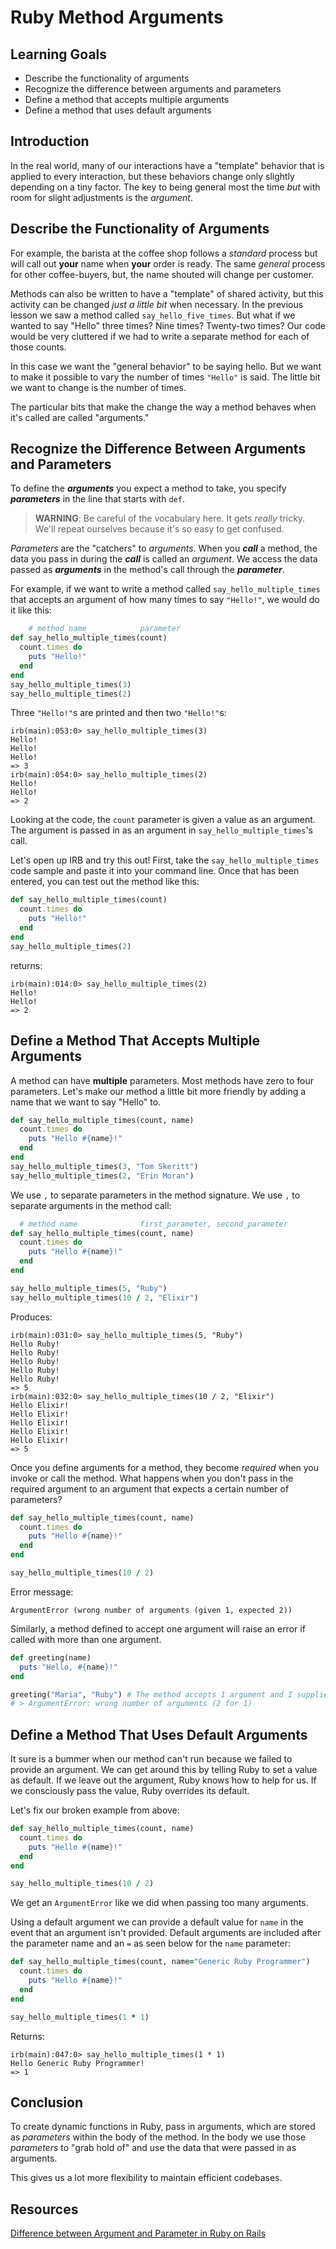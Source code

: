 # Ruby Method Arguments

## Learning Goals

- Describe the functionality of arguments
- Recognize the difference between arguments and parameters
- Define a method that accepts multiple arguments
- Define a method that uses default arguments

## Introduction

In the real world, many of our interactions have a "template" behavior that is
applied to every interaction, but these behaviors change only slightly depending
on a tiny factor. The key to being general most the time _but_ with room for slight
adjustments is the _argument_.

## Describe the Functionality of Arguments

For example, the barista at the coffee shop follows a _standard_ process
but will call out **your** name when **your** order is ready. The same _general_
process for other coffee-buyers, but, the name shouted will change per
customer.

Methods can also be written to have a "template" of shared activity, but this
activity can be changed _just a little bit_ when necessary. In the previous
lesson we saw a method called `say_hello_five_times`. But what if we wanted
to say "Hello" three times? Nine times? Twenty-two times? Our code would be
very cluttered if we had to write a separate method for each of those counts.

In this case we want the "general behavior" to be saying hello. But we want
to make it possible to vary the number of times `"Hello"` is said. The little
bit we want to change is the number of times.

The particular bits that make the change the way a method behaves when it's 
called are called "arguments."

## Recognize the Difference Between Arguments and Parameters

To define the ***arguments*** you expect a method to take, you specify ***parameters*** in the
line that starts with `def`.

> **WARNING**: Be careful of the vocabulary here. It gets _really_ tricky. We'll repeat
> ourselves because it's so easy to get confused.

_Parameters_ are the "catchers" to _arguments_. When you ***call*** a method, the data you
pass in during the ***call*** is called an _argument_. We access the data passed as ***arguments*** in the
method's call through the ***parameter***.

For example, if we want to write a method called `say_hello_multiple_times` that
accepts an argument of how many times to say `"Hello!"`, we would do it like this:

```ruby
    # method name            parameter
def say_hello_multiple_times(count)
  count.times do
    puts "Hello!"
  end
end
say_hello_multiple_times(3)
say_hello_multiple_times(2)
```

Three `"Hello!"`s are printed and then two `"Hello!"`s:

```text
irb(main):053:0> say_hello_multiple_times(3)
Hello!
Hello!
Hello!
=> 3
irb(main):054:0> say_hello_multiple_times(2)
Hello!
Hello!
=> 2
```

Looking at the code, the `count` parameter is given a value as an argument.
The argument is passed in as an argument in `say_hello_multiple_times`'s call.

Let's open up IRB and try this out! First, take the `say_hello_multiple_times` code
sample and paste it into your command line. Once that has been entered, you can
test out the method like this:

```ruby
def say_hello_multiple_times(count)
  count.times do
    puts "Hello!"
  end
end
say_hello_multiple_times(2)
```

returns:

```text
irb(main):014:0> say_hello_multiple_times(2)
Hello!
Hello!
=> 2
```

## Define a Method That Accepts Multiple Arguments

A method can have **multiple** parameters. Most methods have zero to four
parameters. Let's make our method a little bit more friendly by adding a name that we
want to say "Hello" to.

```ruby
def say_hello_multiple_times(count, name)
  count.times do
    puts "Hello #{name}!"
  end
end
say_hello_multiple_times(3, "Tom Skeritt")
say_hello_multiple_times(2, "Erin Moran")
```

We use `,` to separate parameters in the method signature. We use `,` to 
separate arguments in the method call:

```ruby
  # method name              first_parameter, second_parameter
def say_hello_multiple_times(count, name)
  count.times do
    puts "Hello #{name}!"
  end
end

say_hello_multiple_times(5, "Ruby")
say_hello_multiple_times(10 / 2, "Elixir")
```

Produces:

```text
irb(main):031:0> say_hello_multiple_times(5, "Ruby")
Hello Ruby!
Hello Ruby!
Hello Ruby!
Hello Ruby!
Hello Ruby!
=> 5
irb(main):032:0> say_hello_multiple_times(10 / 2, "Elixir")
Hello Elixir!
Hello Elixir!
Hello Elixir!
Hello Elixir!
Hello Elixir!
=> 5
```

Once you define arguments for a method, they become _required_ when you invoke
or call the method. What happens when you don't pass in the required argument to
an argument that expects a certain number of parameters?

```ruby
def say_hello_multiple_times(count, name)
  count.times do
    puts "Hello #{name}!"
  end
end

say_hello_multiple_times(10 / 2)
```

Error message:

```text
ArgumentError (wrong number of arguments (given 1, expected 2))
```

Similarly, a method defined to accept one argument will raise an error if
called with more than one argument.

```ruby
def greeting(name)
  puts "Hello, #{name}!"
end

greeting("Maria", "Ruby") # The method accepts 1 argument and I supplied 2.
# > ArgumentError: wrong number of arguments (2 for 1)
```

## Define a Method That Uses Default Arguments

It sure is a bummer when our method can't run because we failed to provide
an argument. We can get around this by telling Ruby to set a value
as default. If we leave out the argument, Ruby knows how to help
for us. If we consciously pass the value, Ruby overrides its default.

Let's fix our broken example from above:

```ruby
def say_hello_multiple_times(count, name)
  count.times do
    puts "Hello #{name}!"
  end
end

say_hello_multiple_times(10 / 2)
```

We get an `ArgumentError` like we did when passing too many arguments.

Using a default argument we can provide a default value for `name` in
the event that an argument isn't provided. Default arguments are included
after the parameter name and an `=` as seen below for the `name`
parameter:

```ruby
def say_hello_multiple_times(count, name="Generic Ruby Programmer")
  count.times do
    puts "Hello #{name}!"
  end
end

say_hello_multiple_times(1 * 1)
```

Returns:

```text
irb(main):047:0> say_hello_multiple_times(1 * 1)
Hello Generic Ruby Programmer!
=> 1
```

## Conclusion

To create dynamic functions in Ruby, pass in arguments, which are
stored as _parameters_ within the body of the method. In the body
we use those _parameters_ to "grab hold of" and use the data that
were passed in as arguments.

This gives us a lot more flexibility to maintain efficient codebases.

## Resources

[Difference between Argument and Parameter in Ruby on Rails](http://rorguide.blogspot.com/2011/06/difference-between-argument-and.html)
